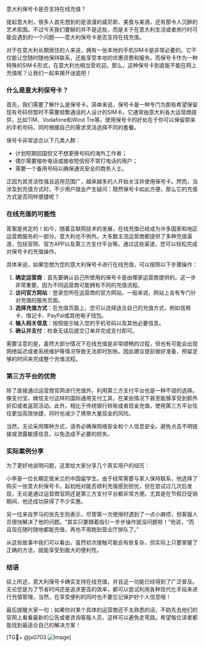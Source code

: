 意大利保号卡是否支持在线充值？

提起意大利，很多人首先想到的是浪漫的威尼斯、美食与美酒，还有那令人沉醉的艺术氛围。不过今天我们要聊的并不是这些，而是关于在意大利生活或者旅行时可能会遇到的一个问题——意大利保号卡是否支持在线充值。

对于在意大利长期居住的人来说，拥有一张本地的手机SIM卡是非常必要的。它不仅能让您随时随地保持联系，还能享受本地的优惠资费和服务。而保号卡作为一种特殊的SIM卡形式，在意大利也相当受欢迎。那么，这种保号卡到底能不能在网上充值呢？让我们一起来揭开谜底吧！

### 什么是意大利保号卡？

首先，我们需要了解什么是保号卡。简单来说，保号卡是一种专门为那些希望保留现有号码但暂时不需要频繁通话的人设计的SIM卡。它通常由意大利各大运营商提供，比如TIM、Vodafone和Wind Tre等。使用保号卡的好处在于你可以保留原来的手机号码，同时根据自己的需求灵活选择不同的套餐。

保号卡非常适合以下几类人群：
- 计划短期回国但又不想更换号码的海外工作者；
- 偶尔需要接听电话或接收短信但不常打电话的用户；
- 需要一个备用号码以确保通讯安全的商务人士。

正因为其灵活性强且适用范围广，越来越多的人开始关注并使用保号卡。然而，当涉及到充值方式时，不少用户就会产生疑问：既然保号卡如此方便，那么它的充值方式是否同样便捷呢？

### 在线充值的可能性

答案是肯定的！如今，随着互联网技术的发展，在线充值已经成为许多国家和地区运营商服务的一部分。意大利也不例外。大多数主流运营商都提供了多种充值渠道，包括官网、官方APP以及第三方支付平台等。通过这些渠道，您可以轻松完成对保号卡的充值操作。

具体来说，如果您想为您的意大利保号卡进行在线充值，可以按照以下步骤操作：

1. **确定运营商**：首先要确认自己所使用的保号卡是由哪家运营商提供的。这一步非常重要，因为不同运营商可能拥有不同的充值流程。
2. **访问官方网站**：登录您所在运营商的官方网站。一般来说，网站上会有专门针对充值的服务页面。
3. **选择充值方式**：在充值页面上，您可以选择适合自己的充值方式，例如信用卡、借记卡、PayPal或其他电子钱包。
4. **输入相关信息**：按照提示输入您的手机号码以及其他必要信息。
5. **确认并支付**：检查无误后提交订单并完成支付即可。

需要注意的是，虽然大部分情况下在线充值是非常顺畅的过程，但也有可能会出现网络延迟或者系统维护等情况导致无法即时到账。因此建议提前做好准备，预留足够的时间来完成整个充值流程。

### 第三方平台的优势

除了直接通过运营商官网进行充值外，利用第三方支付平台也是一种不错的选择。像支付宝、微信支付这样的国际通用支付工具，在某些情况下甚至能够享受到额外折扣或者返现活动。此外，相比于传统银行转账或者现金充值，使用第三方平台往往更加高效快捷，同时也减少了携带大量现金的风险。

当然，无论采用哪种方式，请务必确保网络安全和个人信息安全。避免点击不明链接或泄露敏感信息，以免造成不必要的损失。

### 实际案例分享

为了更好地说明问题，这里给大家分享几个真实用户的经历：

小李是一位长期定居米兰的中国留学生。由于经常需要与家人保持联系，他选择了购买一张意大利保号卡。起初他对能否顺利充值感到担忧，但在尝试过几次后发现，无论是通过运营商官网还是第三方支付平台都非常方便。尤其是在节假日促销期间，他还成功获得了不少实惠。

另一位来自罗马的张先生则表示，尽管第一次使用时遇到了一点小麻烦，但客服人员很快解决了他的问题。“其实只要跟着指引一步步操作就没问题啦！”他说，“而且现在随时随地都能充值，再也不用跑到营业厅排队了。”

从这些故事中我们可以看出，虽然初次接触可能会有些复杂，但实际上只要掌握了正确的方法，就能享受到极大的便利性。

### 结语

综上所述，意大利保号卡确实支持在线充值，并且这一功能已经得到了广泛普及。无论您是为了节省时间还是追求更高的效率，都可以尝试利用各种现代化手段来进行充值管理。当然，在享受便利的同时也不要忘记保护好个人信息哦！

最后提醒大家一句：如果你对某个具体的运营商还不太熟悉的话，不妨先去他们的官网上看看最新的公告或者咨询客服人员，这样可以避免走弯路。希望每位读者都能找到最适合自己的解决方案！

[TG💪+ @jx0703 ![Image](https://github.com/user-attachments/assets/dbca1d08-cadb-493c-b0ec-ad6f7a83f270)]